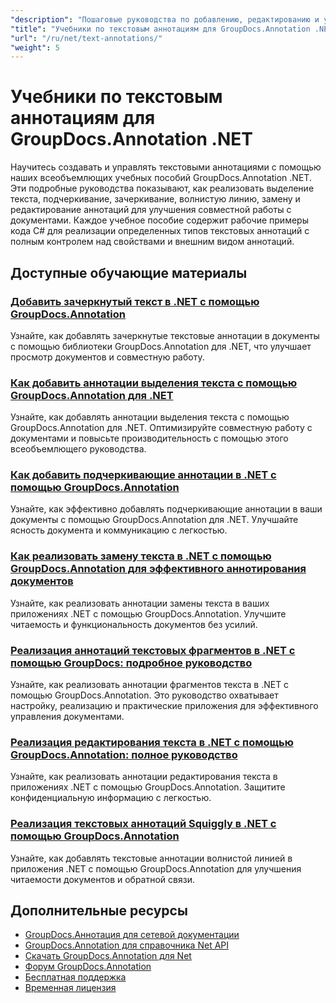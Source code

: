 ```yaml
---
"description": "Пошаговые руководства по добавлению, редактированию и управлению текстовыми аннотациями в документах с помощью GroupDocs.Annotation для .NET."
"title": "Учебники по текстовым аннотациям для GroupDocs.Annotation .NET"
"url": "/ru/net/text-annotations/"
"weight": 5
---
```


# Учебники по текстовым аннотациям для GroupDocs.Annotation .NET

Научитесь создавать и управлять текстовыми аннотациями с помощью наших всеобъемлющих учебных пособий GroupDocs.Annotation .NET. Эти подробные руководства показывают, как реализовать выделение текста, подчеркивание, зачеркивание, волнистую линию, замену и редактирование аннотаций для улучшения совместной работы с документами. Каждое учебное пособие содержит рабочие примеры кода C# для реализации определенных типов текстовых аннотаций с полным контролем над свойствами и внешним видом аннотаций.

## Доступные обучающие материалы

### [Добавить зачеркнутый текст в .NET с помощью GroupDocs.Annotation](./add-text-strikeout-annotation-dotnet-groupdocs/)
Узнайте, как добавлять зачеркнутые текстовые аннотации в документы с помощью библиотеки GroupDocs.Annotation для .NET, что улучшает просмотр документов и совместную работу.

### [Как добавить аннотации выделения текста с помощью GroupDocs.Annotation для .NET](./groupdocs-annotation-net-text-highlight/)
Узнайте, как добавлять аннотации выделения текста с помощью GroupDocs.Annotation для .NET. Оптимизируйте совместную работу с документами и повысьте производительность с помощью этого всеобъемлющего руководства.

### [Как добавить подчеркивающие аннотации в .NET с помощью GroupDocs.Annotation](./add-underline-annotations-dotnet-groupdocs/)
Узнайте, как эффективно добавлять подчеркивающие аннотации в ваши документы с помощью GroupDocs.Annotation для .NET. Улучшайте ясность документа и коммуникацию с легкостью.

### [Как реализовать замену текста в .NET с помощью GroupDocs.Annotation для эффективного аннотирования документов](./implement-text-replacement-net-groupdocs-annotation/)
Узнайте, как реализовать аннотации замены текста в ваших приложениях .NET с помощью GroupDocs.Annotation. Улучшите читаемость и функциональность документов без усилий.

### [Реализация аннотаций текстовых фрагментов в .NET с помощью GroupDocs: подробное руководство](./implement-text-fragment-annotations-net-groupdocs/)
Узнайте, как реализовать аннотации фрагментов текста в .NET с помощью GroupDocs.Annotation. Это руководство охватывает настройку, реализацию и практические приложения для эффективного управления документами.

### [Реализация редактирования текста в .NET с помощью GroupDocs.Annotation: полное руководство](./implement-text-redaction-dotnet-groupdocs-annotation/)
Узнайте, как реализовать аннотации редактирования текста в приложениях .NET с помощью GroupDocs.Annotation. Защитите конфиденциальную информацию с легкостью.

### [Реализация текстовых аннотаций Squiggly в .NET с помощью GroupDocs.Annotation](./implement-squiggly-annotations-net-groupdocs/)
Узнайте, как добавлять текстовые аннотации волнистой линией в приложения .NET с помощью GroupDocs.Annotation для улучшения читаемости документов и обратной связи.

## Дополнительные ресурсы

- [GroupDocs.Аннотация для сетевой документации](https://docs.groupdocs.com/annotation/net/)
- [GroupDocs.Annotation для справочника Net API](https://reference.groupdocs.com/annotation/net/)
- [Скачать GroupDocs.Annotation для Net](https://releases.groupdocs.com/annotation/net/)
- [Форум GroupDocs.Annotation](https://forum.groupdocs.com/c/annotation)
- [Бесплатная поддержка](https://forum.groupdocs.com/)
- [Временная лицензия](https://purchase.groupdocs.com/temporary-license/)